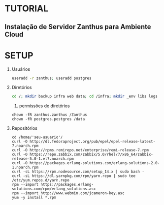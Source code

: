 # TUTORIAL

## Instalação de Servidor Zanthus para Ambiente Cloud

# SETUP

1. Usuários
    ```sh
    useradd -r zanthus; useradd postgres
    ```
1. Diretórios
    ```sh
    cd /; mkdir backup infra web data; cd /infra; mkdir _env libs logs pacotes tmpz utils primeshare; mkdir -p /Zanthus/Zeus/Manager
    ```
    1. permissões de diretórios
    ```
    chown -fR zanthus.zanthus /Zanthus
    chown -fR postgres.postgres /data
    ```
1. Repositórios
    ```
    cd /home/'seu-usuario'/
    curl -O http://dl.fedoraproject.org/pub/epel/epel-release-latest-7.noarch.rpm
    curl -O http://rpms.remirepo.net/enterprise/remi-release-7.rpm
    curl -O https://repo.zabbix.com/zabbix/5.0/rhel/7/x86_64/zabbix-release-5.0-1.el7.noarch.rpm
    curl -O https://packages.erlang-solutions.com/erlang-solutions-2.0-1.noarch.rpm
    curl -sL https://rpm.nodesource.com/setup_14.x | sudo bash -
    curl -sL https://dl.yarnpkg.com/rpm/yarn.repo | sudo tee /etc/yum.repos.d/yarn.repo
    rpm --import https://packages.erlang-solutions.com/rpm/erlang_solutions.asc
    rpm --import http://www.webmin.com/jcameron-key.asc
    yum -y install *.rpm
    ```